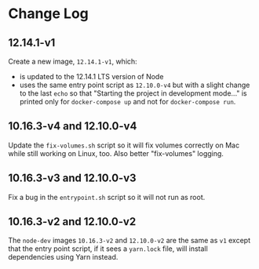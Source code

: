 # Change Log

## 12.14.1-v1

Create a new image, `12.14.1-v1`, which:

- is updated to the 12.14.1 LTS version of Node
- uses the same entry point script as `12.10.0-v4` but with a slight change to the last `echo` so that "Starting the project in development mode..." is printed only for `docker-compose up` and not for `docker-compose run`.

## 10.16.3-v4 and 12.10.0-v4

Update the `fix-volumes.sh` script so it will fix volumes correctly on Mac while still working on Linux, too. Also better "fix-volumes" logging.

## 10.16.3-v3 and 12.10.0-v3

Fix a bug in the `entrypoint.sh` script so it will not run as root.

## 10.16.3-v2 and 12.10.0-v2

The `node-dev` images `10.16.3-v2` and `12.10.0-v2` are the same as `v1` except that the entry point script, if it sees a `yarn.lock` file, will install dependencies using Yarn instead.
